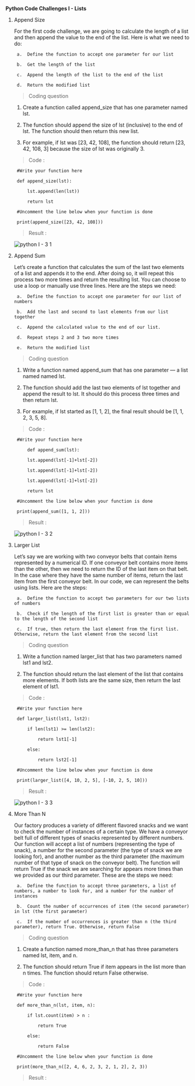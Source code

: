 **Python Code Challenges I - Lists**

1. Append Size

    For the first code challenge, we are going to calculate the length of a list and then append the value to the end of the list. Here is what we need to do:

        a.  Define the function to accept one parameter for our list
      
        b.  Get the length of the list
      
        c.  Append the length of the list to the end of the list
      
        d.  Return the modified list
      
    >   Coding question
    
    1.  Create a function called append_size that has one parameter named lst.

    2.  The function should append the size of lst (inclusive) to the end of lst. The function should then return this new list.

    3.  For example, if lst was [23, 42, 108], the function should return [23, 42, 108, 3] because the size of lst was originally 3.
    
    >   Code :
    
        #Write your function here

        def append_size(lst):
  
            lst.append(len(lst))
  
            return lst

        #Uncomment the line below when your function is done

        print(append_size([23, 42, 108]))
    
    >   Result  :
      
      ![python I - 3 1](https://user-images.githubusercontent.com/74751990/190638363-936fd924-cc95-46bc-a7ef-40088abe3fa2.jpg)
      
2. Append Sum

    Let’s create a function that calculates the sum of the last two elements of a list and appends it to the end. After doing so, it will repeat this process two more times and return the resulting list. You can choose to use a loop or manually use three lines. Here are the steps we need:

        a.  Define the function to accept one parameter for our list of numbers

        b.  Add the last and second to last elements from our list together

        c.  Append the calculated value to the end of our list.

        d.  Repeat steps 2 and 3 two more times

        e.  Return the modified list

    >   Coding question

    1.  Write a function named append_sum that has one parameter — a list named named lst.

    2.  The function should add the last two elements of lst together and append the result to lst. It should do this process three times and then return lst.

    3.  For example, if lst started as [1, 1, 2], the final result should be [1, 1, 2, 3, 5, 8].

    >   Code :

        #Write your function here

            def append_sum(lst):

            lst.append(lst[-1]+lst[-2])

            lst.append(lst[-1]+lst[-2])

            lst.append(lst[-1]+lst[-2])

            return lst

        #Uncomment the line below when your function is done
    
        print(append_sum([1, 1, 2]))

    >   Result  :   
   
      ![python I - 3 2](https://user-images.githubusercontent.com/74751990/190858912-7a290c29-dc48-40d3-bf05-5398857c2968.jpg)
   
3. Larger List

    Let’s say we are working with two conveyor belts that contain items represented by a numerical ID. If one conveyor belt contains more items than the other, then we need to return the ID of the last item on that belt. In the case where they have the same number of items, return the last item from the first conveyor belt. In our code, we can represent the belts using lists. Here are the steps:

        a.  Define the function to accept two parameters for our two lists of numbers

        b.  Check if the length of the first list is greater than or equal to the length of the second list

        c.  If true, then return the last element from the first list. Otherwise, return the last element from the second list   
   
    >   Coding question

    1.  Write a function named larger_list that has two parameters named lst1 and lst2.

    2.  The function should return the last element of the list that contains more elements. If both lists are the same size, then return the last element of lst1.

    >   Code :

        #Write your function here

        def larger_list(lst1, lst2):

            if len(lst1) >= len(lst2):

                return lst1[-1]

            else:

                return lst2[-1]

        #Uncomment the line below when your function is done

        print(larger_list([4, 10, 2, 5], [-10, 2, 5, 10]))

    >   Result  :  

      ![python I - 3 3](https://user-images.githubusercontent.com/74751990/190869886-0f87eb03-33f8-4241-aaab-a370facf990b.jpg)

4. More Than N

    Our factory produces a variety of different flavored snacks and we want to check the number of instances of a certain type. We have a conveyor belt full of different types of snacks represented by different numbers. Our function will accept a list of numbers (representing the type of snack), a number for the second parameter (the type of snack we are looking for), and another number as the third parameter (the maximum number of that type of snack on the conveyor belt). The function will return True if the snack we are searching for appears more times than we provided as our third parameter. These are the steps we need:

        a.  Define the function to accept three parameters, a list of numbers, a number to look for, and a number for the number of instances

        b.  Count the number of occurrences of item (the second parameter) in lst (the first parameter)

        c.  If the number of occurrences is greater than n (the third parameter), return True. Otherwise, return False

    >   Coding question

    1.  Create a function named more_than_n that has three parameters named lst, item, and n.

    2.  The function should return True if item appears in the list more than n times. The function should return False otherwise.

    >   Code :

        #Write your function here

        def more_than_n(lst, item, n):

            if lst.count(item) > n :

                return True

            else:

                return False

        #Uncomment the line below when your function is done

        print(more_than_n([2, 4, 6, 2, 3, 2, 1, 2], 2, 3))

    >   Result  :  






